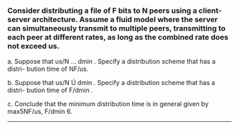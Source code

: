### Consider distributing a file of F bits to N peers using a client-server architecture. Assume a fluid model where the server can simultaneously transmit to multiple peers, transmitting to each peer at different rates, as long as the combined rate does not exceed us.

a. Suppose that us/N … dmin . Specify a distribution scheme that has a distri-
bution time of NF/us.

b. Suppose that us/N Ú dmin . Specify a distribution scheme that has a distri-
bution time of F/dmin .

c. Conclude that the minimum distribution time is in general given by
max5NF/us, F/dmin 6.

---

